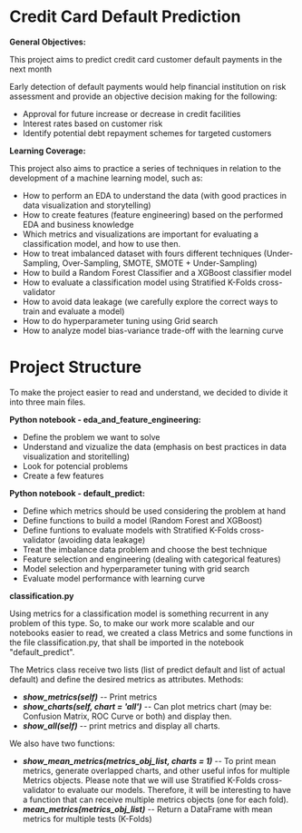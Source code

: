 # Credit Card Default Prediction

**General Objectives:**

This project aims to predict credit card customer default payments in the next month

Early detection of default payments would help financial institution on risk assessment and provide an objective decision making for the following:

+ Approval for future increase or decrease in credit facilities
+ Interest rates based on customer risk
+ Identify potential debt repayment schemes for targeted customers

**Learning Coverage:**

This project also aims to practice a series of techniques in relation to the development of a machine learning model, such as:

+ How to perform an EDA to understand the data (with good practices in data visualization and storytelling)
+ How to create features (feature engineering) based on the performed EDA and business knowledge
+ Which metrics and visualizations are important for evaluating a classification model, and how to use then. 
+ How to treat imbalanced dataset with fours different techniques (Under-Sampling, Over-Sampling, SMOTE, SMOTE + Under-Sampling)
+ How to build a Random Forest Classifier and a XGBoost classifier model 
+ How to evaluate a classification model using Stratified K-Folds cross-validator 
+ How to avoid data leakage (we carefully explore the correct ways to train and evaluate a model)
+ How to do hyperparameter tuning using Grid search
+ How to analyze model bias-variance trade-off with the learning curve

# Project Structure

To make the project easier to read and understand, we decided to divide it into three main files.

**Python notebook - eda_and_feature_engineering:**

+ Define the problem we want to solve 
+ Understand and vizualize the data (emphasis on best practices in data visualization and storitelling)
+ Look for potencial problems 
+ Create a few features

**Python notebook - default_predict:**

+ Define which metrics should be used considering the problem at hand 
+ Define functions to build a model (Random Forest and XGBoost) 
+ Define funtions to evaluate models with Stratified K-Folds cross-validator (avoiding data leakage)
+ Treat the imbalance data problem and choose the best technique
+ Feature selection and engineering (dealing with categorical features)
+ Model selection and hyperparameter tuning with grid search
+ Evaluate model performance with learning curve


**classification.py**

Using metrics for a classification model is something recurrent in any problem of this type. So, to make our work more scalable and our notebooks easier to read, we created a class Metrics and some functions in the file classification.py, that shall be imported in the notebook "default_predict".

The Metrics class receive two lists (list of predict default and list of actual default) and define the desired metrics as attributes. Methods:
+ ***show_metrics(self)*** -- Print metrics
+ ***show_charts(self, chart = 'all')*** -- Can plot metrics chart (may be: Confusion Matrix, ROC Curve or both) and display then. 
+ ***show_all(self)*** -- print metrics and display all charts. 
    
We also have two functions:

+ ***show_mean_metrics(metrics_obj_list, charts = 1)*** -- To print mean metrics, generate overlapped charts, and other useful infos for multiple Metrics objects. Please note that we will use Stratified K-Folds cross-validator to evaluate our models. Therefore, it will be interesting to have a function that can receive multiple metrics objects (one for each fold). 
+  ***mean_metrics(metrics_obj_list)*** -- Return a DataFrame with mean metrics for multiple tests (K-Folds)

